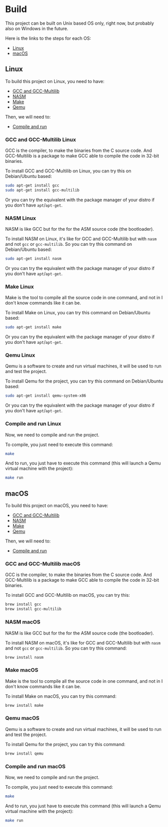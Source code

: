# Build
This project can be built on Unix based OS only, right now, but probably also on Windows in the future.

Here is the links to the steps for each OS:
- [Linux](#Linux)
- [macOS](#macOS)

## Linux
To build this project on Linux, you need to have: 
- [GCC and GCC-Multilib](#GCC-and-GCC-Multilib-Linux)
- [NASM](#NASM-Linux)
- [Make](#Make-Linux)
- [Qemu](#Qemu-Linux)

Then, we will need to:
- [Compile and run](#Compile-and-run-Linux)

### GCC and GCC-Multilib Linux
GCC is the compiler, to make the binaries from the C source code. And GCC-Multilib is a package to make GCC able to compile the code in 32-bit binaries.

To install GCC and GCC-Multilib on Linux, you can try this on Debian/Ubuntu based:
```sh
sudo apt-get install gcc
sudo apt-get install gcc-multilib
```
Or you can try the equivalent with the package manager of your distro if you don't have `apt`/`apt-get`.

### NASM Linux
NASM is like GCC but for the for the ASM source code (the bootloader).

To install NASM on Linux, it's like for GCC and GCC-Multilib but with `nasm` and not `gcc` or `gcc-multilib`.
So you can try this command on Debian/Ubuntu based:
```sh
sudo apt-get install nasm
```
Or you can try the equivalent with the package manager of your distro if you don't have `apt`/`apt-get`.

### Make Linux
Make is the tool to compile all the source code in one command, and not in I don't know commands like it can be.

To install Make on Linux, you can try this command on Debian/Ubuntu based:
```sh
sudo apt-get install make
```
Or you can try the equivalent with the package manager of your distro if you don't have `apt`/`apt-get`.

### Qemu Linux
Qemu is a software to create and run virtual machines, it will be used to run and test the project.

To install Qemu for the project, you can try this command on Debian/Ubuntu based:
```sh
sudo apt-get install qemu-system-x86
```
Or you can try the equivalent with the package manager of your distro if you don't have `apt`/`apt-get`.

### Compile and run Linux
Now, we need to compile and run the project.

To compile, you just need to execute this command:
```sh
make
```

And to run, you just have to execute this command (this will launch a Qemu virtual machine with the project):
```sh
make run
```

## macOS
To build this project on macOS, you need to have: 
- [GCC and GCC-Multilib](#GCC-and-GCC-Multilib-macOS)
- [NASM](#NASM-macOS)
- [Make](#Make-macOS)
- [Qemu](#Qemu-macOS)

Then, we will need to:
- [Compile and run](#Compile-and-run-macOS)

### GCC and GCC-Multilib macOS
GCC is the compiler, to make the binaries from the C source code. And GCC-Multilib is a package to make GCC able to compile the code in 32-bit binaries.

To install GCC and GCC-Multilib on macOS, you can try this:
```sh
brew install gcc
brew install gcc-multilib
```

### NASM macOS
NASM is like GCC but for the for the ASM source code (the bootloader).

To install NASM on macOS, it's like for GCC and GCC-Multilib but with `nasm` and not `gcc` or `gcc-multilib`.
So you can try this command:
```sh
brew install nasm
```

### Make macOS
Make is the tool to compile all the source code in one command, and not in I don't know commands like it can be.

To install Make on macOS, you can try this command:
```sh
brew install make
```

### Qemu macOS
Qemu is a software to create and run virtual machines, it will be used to run and test the project.

To install Qemu for the project, you can try this command:
```sh
brew install qemu
```

### Compile and run macOS
Now, we need to compile and run the project.

To compile, you just need to execute this command:
```sh
make
```

And to run, you just have to execute this command (this will launch a Qemu virtual machine with the project):
```sh
make run
```
